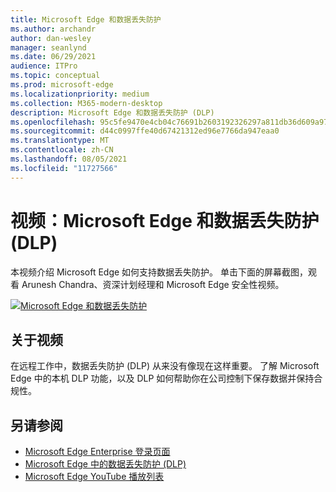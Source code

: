 ```yaml
---
title: Microsoft Edge 和数据丢失防护
ms.author: archandr
author: dan-wesley
manager: seanlynd
ms.date: 06/29/2021
audience: ITPro
ms.topic: conceptual
ms.prod: microsoft-edge
ms.localizationpriority: medium
ms.collection: M365-modern-desktop
description: Microsoft Edge 和数据丢失防护 (DLP)
ms.openlocfilehash: 95c5fe9470e4cb04c76691b2603192326297a811db36d609a97d8f02652ccd0b
ms.sourcegitcommit: d44c0997ffe40d67421312ed96e7766da947eaa0
ms.translationtype: MT
ms.contentlocale: zh-CN
ms.lasthandoff: 08/05/2021
ms.locfileid: "11727566"
---
```

# <a name="video-microsoft-edge-and-data-loss-prevention-dlp"></a>视频：Microsoft Edge 和数据丢失防护 (DLP)

本视频介绍 Microsoft Edge 如何支持数据丢失防护。 单击下面的屏幕截图，观看 Arunesh Chandra、资深计划经理和 Microsoft Edge 安全性视频。

[![ Microsoft Edge 和数据丢失防护](media/microsoft-edge-security-dlp/0.png)](http://www.youtube.com/watch?v=dLD04U9eTqg " Microsoft Edge and data loss prevention")

## <a name="about-the-video"></a>关于视频

在远程工作中，数据丢失防护 (DLP) 从来没有像现在这样重要。 了解 Microsoft Edge 中的本机 DLP 功能，以及 DLP 如何帮助你在公司控制下保存数据并保持合规性。

## <a name="see-also"></a>另请参阅

- [Microsoft Edge Enterprise 登录页面](https://aka.ms/EdgeEnterprise)
- [Microsoft Edge 中的数据丢失防护 (DLP)](microsoft-edge-security-dlp.md)
- [Microsoft Edge YouTube 播放列表](https://www.youtube.com/playlist?list=PLXtHYVsvn_b-uXh1tMeYpT-0iD8tD3tFy)
